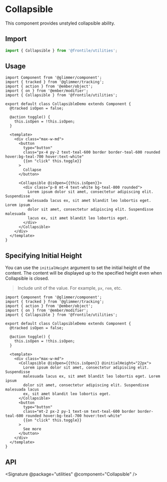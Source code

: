 # Collapsible

This component provides unstyled collapsible ability.

## Import 
```js
import { Collapsible } from '@frontile/utilities';
```
## Usage


```gts preview
import Component from '@glimmer/component';
import { tracked } from '@glimmer/tracking';
import { action } from '@ember/object';
import { on } from '@ember/modifier';
import { Collapsible } from '@frontile/utilities';

export default class CollapsibleDemo extends Component {
  @tracked isOpen = false;

  @action toggle() {
    this.isOpen = !this.isOpen;
  }

  <template>
    <div class="max-w-md">
      <button
        type="button"
        class="px-4 py-2 text-teal-600 border border-teal-600 rounded hover:bg-teal-700 hover:text-white"
        {{on "click" this.toggle}}
      >
        Collapse
      </button>

      <Collapsible @isOpen={{this.isOpen}}>
        <div class="p-8 mt-4 text-white bg-teal-800 rounded">
          Lorem ipsum dolor sit amet, consectetur adipiscing elit. Suspendisse
          malesuada lacus ex, sit amet blandit leo lobortis eget. Lorem ipsum
          dolor sit amet, consectetur adipiscing elit. Suspendisse malesuada
          lacus ex, sit amet blandit leo lobortis eget.
        </div>
      </Collapsible>
    </div>
  </template>
}
```

## Specifying Initial Height

You can use the `initialHeight` argument to set the initial height of the content.
The content will be displayed up to the specified height even when Collapsible is closed.

> Include unit of the value. For example, `px`, `rem`, etc.

```gts preview
import Component from '@glimmer/component';
import { tracked } from '@glimmer/tracking';
import { action } from '@ember/object';
import { on } from '@ember/modifier';
import { Collapsible } from '@frontile/utilities';

export default class CollapsibleDemo extends Component {
  @tracked isOpen = false;

  @action toggle() {
    this.isOpen = !this.isOpen;
  }

  <template>
    <div class="max-w-md">
      <Collapsible @isOpen={{this.isOpen}} @initialHeight="22px">
        Lorem ipsum dolor sit amet, consectetur adipiscing elit. Suspendisse
        malesuada lacus ex, sit amet blandit leo lobortis eget. Lorem ipsum
        dolor sit amet, consectetur adipiscing elit. Suspendisse malesuada lacus
        ex, sit amet blandit leo lobortis eget.
      </Collapsible>
      <button
        type="button"
        class="mt-2 px-2 py-1 text-sm text-teal-600 border border-teal-600 rounded hover:bg-teal-700 hover:text-white"
        {{on "click" this.toggle}}
      >
        See more
      </button>
    </div>
  </template>
}
```

## API

<Signature @package="utilities" @component="Collapsible" />
